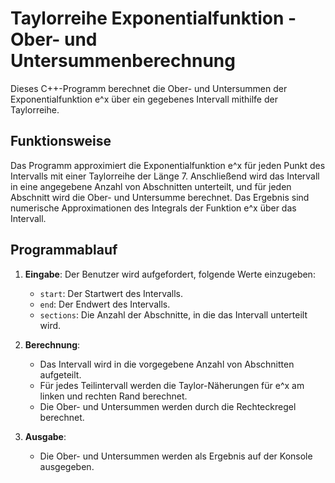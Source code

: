 # Taylorreihe Exponentialfunktion - Ober- und Untersummenberechnung

Dieses C++-Programm berechnet die Ober- und Untersummen der Exponentialfunktion e^x über ein gegebenes Intervall mithilfe der Taylorreihe.

## Funktionsweise

Das Programm approximiert die Exponentialfunktion e^x für jeden Punkt des Intervalls mit einer Taylorreihe der Länge 7. Anschließend wird das Intervall in eine angegebene Anzahl von Abschnitten unterteilt, und für jeden Abschnitt wird die Ober- und Untersumme berechnet. Das Ergebnis sind numerische Approximationen des Integrals der Funktion e^x über das Intervall.

## Programmablauf

1. **Eingabe**:
   Der Benutzer wird aufgefordert, folgende Werte einzugeben:
   - `start`: Der Startwert des Intervalls.
   - `end`: Der Endwert des Intervalls.
   - `sections`: Die Anzahl der Abschnitte, in die das Intervall unterteilt wird.

2. **Berechnung**:
   - Das Intervall wird in die vorgegebene Anzahl von Abschnitten aufgeteilt.
   - Für jedes Teilintervall werden die Taylor-Näherungen für e^x am linken und rechten Rand berechnet.
   - Die Ober- und Untersummen werden durch die Rechteckregel berechnet.

3. **Ausgabe**:
   - Die Ober- und Untersummen werden als Ergebnis auf der Konsole ausgegeben.
